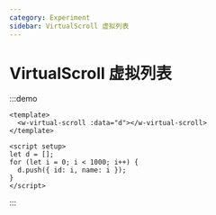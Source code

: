 ```yaml
---
category: Experiment
sidebar: VirtualScroll 虚拟列表
---
```


# VirtualScroll 虚拟列表


:::demo
```vue
<template>
  <w-virtual-scroll :data="d"></w-virtual-scroll>
</template>

<script setup>
let d = [];
for (let i = 0; i < 1000; i++) {
  d.push({ id: i, name: i });
}
</script>
```
:::